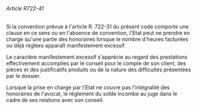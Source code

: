 ###### Article R722-41

Si la convention prévue à l'article R. 722-31 du présent code comporte une clause en ce sens ou en l'absence de convention, l'Etat peut ne prendre en charge qu'une partie des honoraires lorsque le nombre d'heures facturées ou déjà réglées apparaît manifestement excessif.

Le caractère manifestement excessif s'apprécie au regard des prestations effectivement accomplies par le conseil pour le compte de son client, des pièces et des justificatifs produits ou de la nature des difficultés présentées par le dossier.

Lorsque la prise en charge par l'Etat ne couvre pas l'intégralité des honoraires de l'avocat, le règlement du solde incombe au juge dans le cadre de ses relations avec son conseil.

